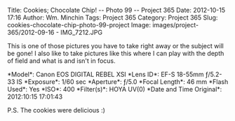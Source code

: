 Title: Cookies; Chocolate Chip! -- Photo 99 -- Project 365
Date: 2012-10-15 17:16
Author: Wm. Minchin
Tags: Project 365
Category: Project 365
Slug: cookies-chocolate-chip-photo-99-project
Image: images/project-365/2012-09-16 - IMG_7212.JPG

This is one of those pictures you have to take right away or the subject
will be gone! I also like to take pictures like this where I can play
with the depth of field and what is and isn't in focus.

<div markdown=1 class="photo-infobox">
*Model*: Canon EOS DIGITAL REBEL XSI  
*Lens ID*: EF-S 18-55mm ƒ/5.2-33 IS  
*Exposure*: 1/60 sec  
*Aperture*: ƒ/5.0  
*Focal Length*: 46 mm  
*Flash Used*: Yes  
*ISO*: 400  
*Filter(s)*: HOYA UV(0)  
*Date and Time Original*: 2012:10:15 17:01:43
</div>

P.S. The cookies were delicious :)
